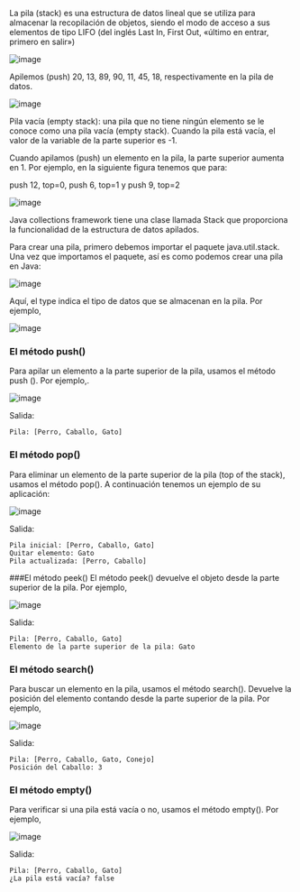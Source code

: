 La pila (stack) es una estructura de datos lineal que se utiliza para almacenar la
recopilación de objetos, siendo el modo de acceso a sus elementos de tipo LIFO (del
inglés Last In, First Out, «último en entrar, primero en salir»)

![image](https://user-images.githubusercontent.com/91554777/181835785-599cfa9a-d547-4702-9400-3a4aea4f1718.png)

Apilemos (push) 20, 13, 89, 90, 11, 45, 18, respectivamente en la pila de datos.

![image](https://user-images.githubusercontent.com/91554777/181835842-fe2b8110-f762-4b1c-9ac3-bf9ef8437c3e.png)

Pila vacía (empty stack): una pila que no tiene ningún elemento se le conoce como una
pila vacía (empty stack). Cuando la pila está vacía, el valor de la variable de la parte
superior es -1.

Cuando apilamos (push) un elemento en la pila, la parte superior aumenta en 1. Por
ejemplo, en la siguiente figura tenemos que para:

push 12, top=0, push 6, top=1 y push 9, top=2

![image](https://user-images.githubusercontent.com/91554777/181835985-70971d49-c1ef-4e88-8b43-0f10c90eaef9.png)

Java collections framework tiene una clase llamada Stack que proporciona la
funcionalidad de la estructura de datos apilados.

Para crear una pila, primero debemos importar el paquete java.util.stack. Una vez que
importamos el paquete, así es como podemos crear una pila en Java:

![image](https://user-images.githubusercontent.com/91554777/181836057-d9e0bb2b-8dd3-4f79-b068-8c24eb0863e9.png)

Aquí, el type indica el tipo de datos que se almacenan en la pila. Por ejemplo,

![image](https://user-images.githubusercontent.com/91554777/181836103-6f46117f-83c6-4d6c-b95e-2723f3051d8c.png)

### El método push()
Para apilar un elemento a la parte superior de la pila, usamos el método push (). Por
ejemplo,.

![image](https://user-images.githubusercontent.com/91554777/181836181-669abd0d-d7ae-476c-9d96-b3937ff7c5ce.png)

Salida:

    Pila: [Perro, Caballo, Gato]

### El método pop()
Para eliminar un elemento de la parte superior de la pila (top of the stack), usamos el
método pop(). A continuación tenemos un ejemplo de su aplicación:

![image](https://user-images.githubusercontent.com/91554777/181836291-eec0fc47-5e31-456c-8b9f-edf3520d0f15.png)

Salida:

    Pila inicial: [Perro, Caballo, Gato]
    Quitar elemento: Gato
    Pila actualizada: [Perro, Caballo]

###El método peek()
El método peek() devuelve el objeto desde la parte superior de la pila. Por ejemplo,

![image](https://user-images.githubusercontent.com/91554777/181836504-364873f4-11f0-4c87-8fca-545cbab4563b.png)

Salida:

    Pila: [Perro, Caballo, Gato]
    Elemento de la parte superior de la pila: Gato

### El método search()
Para buscar un elemento en la pila, usamos el método search(). Devuelve la posición del
elemento contando desde la parte superior de la pila. Por ejemplo,

![image](https://user-images.githubusercontent.com/91554777/181836594-b298d4f5-b18a-4667-ad42-f87eba3689e2.png)

Salida:

    Pila: [Perro, Caballo, Gato, Conejo]
    Posición del Caballo: 3

### El método empty()
Para verificar si una pila está vacía o no, usamos el método empty(). Por ejemplo,

![image](https://user-images.githubusercontent.com/91554777/181836683-33933b1a-b1ea-49a1-a400-9ccfa5bc3c2a.png)

Salida:

    Pila: [Perro, Caballo, Gato]
    ¿La pila está vacía? false
